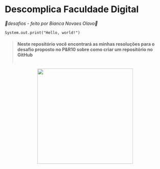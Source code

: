 
# Descomplica Faculdade Digital
*🌺desafios - feito por Bianca Novaes Olavo🌺*


```System.out.print("Hello, world!")```


> #### Neste repositório você encontrará as minhas resoluções para o desafio proposto no P&R10 sobre como criar um repositório no GitHub <br><br>

<div align="center"><img height="300px" src="images/octocat.png"></div>
    